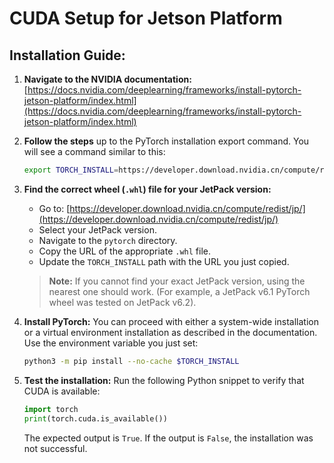 # CUDA Setup for Jetson Platform

## **Installation Guide:**

1. **Navigate to the NVIDIA documentation:**
    [https://docs.nvidia.com/deeplearning/frameworks/install-pytorch-jetson-platform/index.html](https://docs.nvidia.com/deeplearning/frameworks/install-pytorch-jetson-platform/index.html)

2. **Follow the steps** up to the PyTorch installation export command. You will see a command similar to this:
    ```bash
    export TORCH_INSTALL=https://developer.download.nvidia.cn/compute/redist/jp/v511/pytorch/torch-2.0.0+nv23.05-cp38-cp38-linux_aarch64.whl
    ```

3. **Find the correct wheel (`.whl`) file for your JetPack version:**
    * Go to: [https://developer.download.nvidia.cn/compute/redist/jp/](https://developer.download.nvidia.cn/compute/redist/jp/)
    * Select your JetPack version.
    * Navigate to the `pytorch` directory.
    * Copy the URL of the appropriate `.whl` file.
    * Update the `TORCH_INSTALL` path with the URL you just copied.

    > **Note:** If you cannot find your exact JetPack version, using the nearest one should work. (For example, a JetPack v6.1 PyTorch wheel was tested on JetPack v6.2).

4. **Install PyTorch:**
    You can proceed with either a system-wide installation or a virtual environment installation as described in the documentation. Use the environment variable you just set:
    ```bash
    python3 -m pip install --no-cache $TORCH_INSTALL
    ```

5. **Test the installation:**
    Run the following Python snippet to verify that CUDA is available:

    ```python
    import torch
    print(torch.cuda.is_available())
    ```

    The expected output is `True`. If the output is `False`, the installation was not successful.
